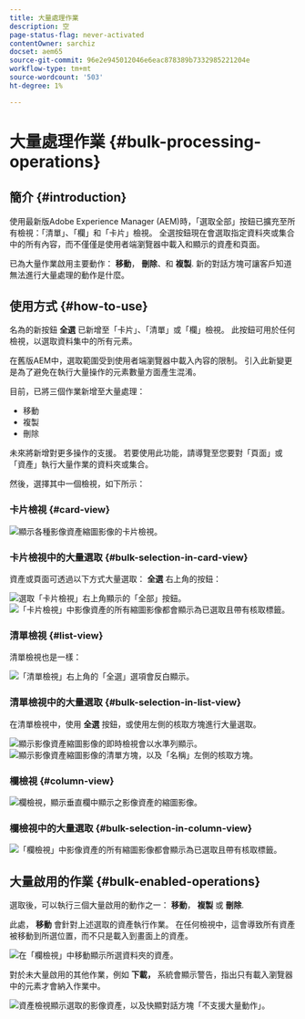 ```yaml
---
title: 大量處理作業
description: 空
page-status-flag: never-activated
contentOwner: sarchiz
docset: aem65
source-git-commit: 96e2e945012046e6eac878389b7332985221204e
workflow-type: tm+mt
source-wordcount: '503'
ht-degree: 1%

---
```



# 大量處理作業 {#bulk-processing-operations}

## 簡介 {#introduction}

使用最新版Adobe Experience Manager (AEM)時，「選取全部」按鈕已擴充至所有檢視：「清單」、「欄」和「卡片」檢視。 全選按鈕現在會選取指定資料夾或集合中的所有內容，而不僅僅是使用者端瀏覽器中載入和顯示的資產和頁面。

已為大量作業啟用主要動作： **移動**， **刪除**、和 **複製**. 新的對話方塊可讓客戶知道無法進行大量處理的動作是什麼。

## 使用方式 {#how-to-use}

名為的新按鈕 **全選** 已新增至「卡片」、「清單」或「欄」檢視。 此按鈕可用於任何檢視，以選取資料集中的所有元素。

在舊版AEM中，選取範圍受到使用者端瀏覽器中載入內容的限制。 引入此新變更是為了避免在執行大量操作的元素數量方面產生混淆。

目前，已將三個作業新增至大量處理：

* 移動
* 複製
* 刪除

未來將新增對更多操作的支援。
若要使用此功能，請導覽至您要對「頁面」或「資產」執行大量作業的資料夾或集合。

然後，選擇其中一個檢視，如下所示：

### 卡片檢視 {#card-view}

![顯示各種影像資產縮圖影像的卡片檢視。](assets/unu.png)

### 卡片檢視中的大量選取 {#bulk-selection-in-card-view}

資產或頁面可透過以下方式大量選取： **全選** 右上角的按鈕：

![選取「卡片檢視」右上角顯示的「全部」按鈕。](assets/doi.png) ![「卡片檢視」中影像資產的所有縮圖影像都會顯示為已選取且帶有核取標籤。](assets/trei.png)

### 清單檢視 {#list-view}

清單檢視也是一樣：

![「清單檢視」右上角的「全選」選項會反白顯示。](assets/patru_modified.png)

### 清單檢視中的大量選取 {#bulk-selection-in-list-view}

在清單檢視中，使用 **全選** 按鈕，或使用左側的核取方塊進行大量選取。

![顯示影像資產縮圖影像的即時檢視會以水準列顯示。](assets/cinci.png) ![顯示影像資產縮圖影像的清單方塊，以及「名稱」左側的核取方塊。](assets/sase.png)

### 欄檢視 {#column-view}

![欄檢視，顯示垂直欄中顯示之影像資產的縮圖影像。](assets/sapte.png)

### 欄檢視中的大量選取 {#bulk-selection-in-column-view}

![「欄檢視」中影像資產的所有縮圖影像都會顯示為已選取且帶有核取標籤。](assets/opt.png)

## 大量啟用的作業 {#bulk-enabled-operations}

選取後，可以執行三個大量啟用的動作之一： **移動**， **複製** 或 **刪除**.

此處， **移動** 會針對上述選取的資產執行作業。 在任何檢視中，這會導致所有資產被移動到所選位置，而不只是載入到畫面上的資產。

![在「欄檢視」中移動顯示所選資料夾的資產。](assets/noua.png)

對於未大量啟用的其他作業，例如 **下載，** 系統會顯示警告，指出只有載入瀏覽器中的元素才會納入作業中。

![資產檢視顯示選取的影像資產，以及快顯對話方塊「不支援大量動作」。](assets/zece.png)
